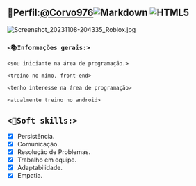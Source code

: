 ##  **👤Perfil:[@Corvo976]()**![Markdown](https://img.shields.io/badge/Markdown-000?style=for-the-badge&logo=markdown) ![HTML5](https://img.shields.io/badge/HTML5-E34F26?style=for-the-badge&logo=html5&logoColor=white)

![Screenshot_20231108-204335_Roblox.jpg](https://github.com/Corvo976/Repositorico/assets/128872433/3ccf8404-9017-48eb-b1b5-54865ac0ff24)

### ```<📚Informações gerais:>```

```<sou iniciante na área de programação.>```

```<treino no mimo, front-end>```

```<tenho interesse na área de programação>```

```<atualmente treino no android>```

## ```<💎Soft skills:>```
- [x] Persistência. 
- [x] Comunicação.
- [x] Resolução de Problemas.
- [x] Trabalho em equipe.
- [x] Adaptabilidade.
- [x] Empatia.
##



